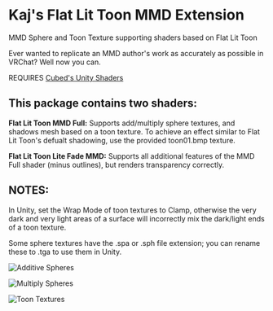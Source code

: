 # Kaj's Flat Lit Toon MMD Extension
MMD Sphere and Toon Texture supporting shaders based on Flat Lit Toon

Ever wanted to replicate an MMD author's work as accurately as possible in VRChat?  Well now you can.

REQUIRES [Cubed's Unity Shaders](https://github.com/cubedparadox/Cubeds-Unity-Shaders)

## This package contains two shaders: 

**Flat Lit Toon MMD Full:** Supports add/multiply sphere textures, and shadows mesh based on a toon texture.  To achieve an effect similar to Flat Lit Toon's defualt shadowing, use the provided toon01.bmp texture.

**Flat Lit Toon Lite Fade MMD:** Supports all additional features of the MMD Full shader (minus outlines), but renders transparency correctly.

## NOTES:
In Unity, set the Wrap Mode of toon textures to Clamp, otherwise the very dark and very light areas of a surface will incorrectly mix the dark/light ends of a toon texture.

Some sphere textures have the .spa or .sph file extension; you can rename these to .tga to use them in Unity.


![Additive Spheres](https://i.imgur.com/YET4on1.png)

![Multiply Spheres](https://i.imgur.com/Y8iXWxH.png)

![Toon Textures](https://i.imgur.com/SB09gg4.png)
